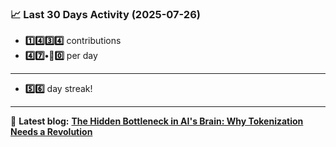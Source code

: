 <!--START_STATS-->
### 📈 Last 30 Days Activity (2025-07-26)  
- **1️⃣4️⃣3️⃣4️⃣** contributions  
- **4️⃣7️⃣•🎱0️⃣** per day
---
- **5️⃣6️⃣** day streak!
---
📝 **Latest blog:** [**The Hidden Bottleneck in AI's Brain: Why Tokenization Needs a Revolution**](https://andriak.com/blog/tokenization-revolution)
<!--END_STATS-->
